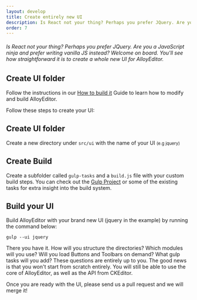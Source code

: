 ```yaml
---
layout: develop
title: Create entirely new UI
description: Is React not your thing? Perhaps you prefer JQuery. Are you a JavaScript ninja and prefer writing vanilla JS instead? Welcome on board. You'll see how straightforward it is to create a whole new UI for AlloyEditor.
order: 7
---
```


###### Is React not your thing? Perhaps you prefer JQuery. Are you a JavaScript ninja and prefer writing vanilla JS instead? Welcome on board. You'll see how straightforward it is to create a whole new UI for AlloyEditor.

<article id="article1">

## Create UI folder

Follow the instructions in our <a href="guids/how_to_build_it">How to build it</a> Guide to learn how to modify and build AlloyEditor.

Follow these steps to create your UI:

</article>

<article id="article2">

## Create UI folder

Create a new directory under <code>src/ui</code> with the name of your UI <small>(e.g jquery)</small>

</article>

<article id="article3">

## Create Build

Create a subfolder called <code>gulp-tasks</code> and a <code>build.js</code> file with your custom build steps. You can check out the [Gulp Project](http://gulpjs.com/) or some of the existing tasks for extra insight into the build system.

</article>

<article id="article4">

## Build your UI

Build AlloyEditor with your brand new UI (jquery in the example) by running the command below:

```text/x-sh
gulp --ui jquery
```

There you have it. How will you structure the directories? Which modules will you use? Will you load Buttons and Toolbars on demand? What gulp tasks will you add? These questions are entirely up to you. The good news is that you won't start from scratch entirely. You will still be able to use the core of AlloyEditor, as well as the API from CKEditor.

Once you are ready with the UI, please send us a pull request and we will merge it!

</article>